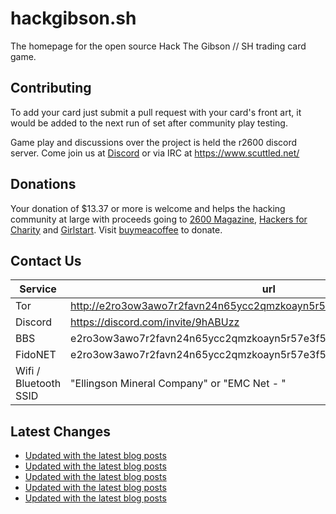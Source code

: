 # hackgibson.sh
The homepage for the open source Hack The Gibson // SH trading card game.


## Contributing

To add your card just submit a pull request with your card's front art, it would be added to the next run of set after community play testing.

Game play and discussions over the project is held the r2600 discord server. Come join us at [Discord](https://discord.com/invite/9hABUzz) or via IRC at https://www.scuttled.net/


## Donations

Your donation of $13.37 or more is welcome and helps the hacking community at large with proceeds going to [2600 Magazine](https://2600.com/), [Hackers for Charity](https://hackersforcharity.org) and [Girlstart](https://girlstart.org).  Visit [buymeacoffee](https://www.buymeacoffee.com/hackgibson.sh) to donate.


## Contact Us

Service | url
-|-
Tor | http://e2ro3ow3awo7r2favn24n65ycc2qmzkoayn5r57e3f56nvjwdcgg32ad.onion
Discord | https://discord.com/invite/9hABUzz
BBS | e2ro3ow3awo7r2favn24n65ycc2qmzkoayn5r57e3f56nvjwdcgg32ad.onion:23
FidoNET | e2ro3ow3awo7r2favn24n65ycc2qmzkoayn5r57e3f56nvjwdcgg32ad.onion:24554
Wifi / Bluetooth SSID | "Ellingson Mineral Company" or "EMC Net - <fidonet address>"

## Latest Changes
<!-- BLOG-POST-LIST:START -->
- [Updated with the latest blog posts](https://github.com/DFW2600/hackgibson.sh/commit/fb67921db53a319681fa3181bc38b9c60b488688)
- [Updated with the latest blog posts](https://github.com/DFW2600/hackgibson.sh/commit/46e65a9538471eebfa80ef6c2a402db9c8c1ec04)
- [Updated with the latest blog posts](https://github.com/DFW2600/hackgibson.sh/commit/762465853eff410b8e78ed7738253c1b54cf139e)
- [Updated with the latest blog posts](https://github.com/DFW2600/hackgibson.sh/commit/d139fcd0ea5bc6e3a4747ce8fc82fab8d5e03b6a)
- [Updated with the latest blog posts](https://github.com/DFW2600/hackgibson.sh/commit/8f40fb99314b0ae7a9392db3515a657a282b3b2a)
<!-- BLOG-POST-LIST:END -->
